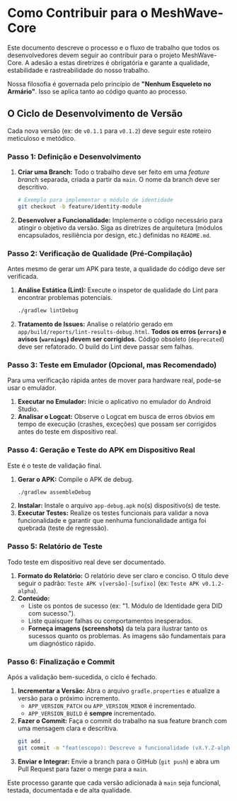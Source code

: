 # Como Contribuir para o MeshWave-Core

Este documento descreve o processo e o fluxo de trabalho que todos os desenvolvedores devem seguir ao contribuir para o projeto MeshWave-Core. A adesão a estas diretrizes é obrigatória e garante a qualidade, estabilidade e rastreabilidade do nosso trabalho.

Nossa filosofia é governada pelo princípio de **"Nenhum Esqueleto no Armário"**. Isso se aplica tanto ao código quanto ao processo.

## O Ciclo de Desenvolvimento de Versão

Cada nova versão (ex: de `v0.1.1` para `v0.1.2`) deve seguir este roteiro meticuloso e metódico.

### **Passo 1: Definição e Desenvolvimento**

1.  **Criar uma Branch:** Todo o trabalho deve ser feito em uma *feature branch* separada, criada a partir da `main`. O nome da branch deve ser descritivo.
    ```bash
    # Exemplo para implementar o módulo de identidade
    git checkout -b feature/identity-module
    ```
2.  **Desenvolver a Funcionalidade:** Implemente o código necessário para atingir o objetivo da versão. Siga as diretrizes de arquitetura (módulos encapsulados, resiliência por design, etc.) definidas no `README.md`.

### **Passo 2: Verificação de Qualidade (Pré-Compilação)**

Antes mesmo de gerar um APK para teste, a qualidade do código deve ser verificada.

1.  **Análise Estática (Lint):** Execute o inspetor de qualidade do Lint para encontrar problemas potenciais.
    ```bash
    ./gradlew lintDebug
    ```
2.  **Tratamento de Issues:** Analise o relatório gerado em `app/build/reports/lint-results-debug.html`. **Todos os erros (`errors`) e avisos (`warnings`) devem ser corrigidos.** Código obsoleto (`deprecated`) deve ser refatorado. O build do Lint deve passar sem falhas.

### **Passo 3: Teste em Emulador (Opcional, mas Recomendado)**

Para uma verificação rápida antes de mover para hardware real, pode-se usar o emulador.

1.  **Executar no Emulador:** Inicie o aplicativo no emulador do Android Studio.
2.  **Analisar o Logcat:** Observe o Logcat em busca de erros óbvios em tempo de execução (crashes, exceções) que possam ser corrigidos antes do teste em dispositivo real.

### **Passo 4: Geração e Teste do APK em Dispositivo Real**

Este é o teste de validação final.

1.  **Gerar o APK:** Compile o APK de debug.
    ```bash
    ./gradlew assembleDebug
    ```
2.  **Instalar:** Instale o arquivo `app-debug.apk` no(s) dispositivo(s) de teste.
3.  **Executar Testes:** Realize os testes funcionais para validar a nova funcionalidade e garantir que nenhuma funcionalidade antiga foi quebrada (teste de regressão).

### **Passo 5: Relatório de Teste**

Todo teste em dispositivo real deve ser documentado.

1.  **Formato do Relatório:** O relatório deve ser claro e conciso. O título deve seguir o padrão:
    `Teste APK v[versão]-[sufixo]` (ex: `Teste APK v0.1.2-alpha`).
2.  **Conteúdo:**
    *   Liste os pontos de sucesso (ex: "1. Módulo de Identidade gera DID com sucesso.").
    *   Liste quaisquer falhas ou comportamentos inesperados.
    *   **Forneça imagens (screenshots)** da tela para ilustrar tanto os sucessos quanto os problemas. As imagens são fundamentais para um diagnóstico rápido.

### **Passo 6: Finalização e Commit**

Após a validação bem-sucedida, o ciclo é fechado.

1.  **Incrementar a Versão:** Abra o arquivo `gradle.properties` e atualize a versão para o próximo incremento.
    *   `APP_VERSION_PATCH` ou `APP_VERSION_MINOR` é incrementado.
    *   `APP_VERSION_BUILD` é **sempre** incrementado.
2.  **Fazer o Commit:** Faça o commit do trabalho na sua feature branch com uma mensagem clara e descritiva.
    ```bash
    git add .
    git commit -m "feat(escopo): Descreve a funcionalidade (vX.Y.Z-alpha)"
    ```
3.  **Enviar e Integrar:** Envie a branch para o GitHub (`git push`) e abra um Pull Request para fazer o merge para a `main`.

Este processo garante que cada versão adicionada à `main` seja funcional, testada, documentada e de alta qualidade.
